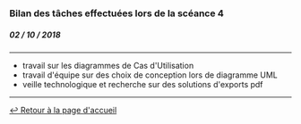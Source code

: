 ### Bilan des tâches effectuées lors de la scéance 4
##### *02 / 10 / 2018*

---

- travail sur les diagrammes de Cas d'Utilisation
- travail d'équipe sur des choix de conception lors de diagramme UML
- veille technologique et recherche sur des solutions d'exports pdf

---

[:leftwards_arrow_with_hook: Retour à la page d'accueil](../README.md)
